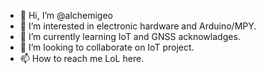 - 👋 Hi, I’m @alchemigeo
- 👀 I’m interested in electronic hardware and Arduino/MPY.
- 🌱 I’m currently learning IoT and GNSS acknowladges.
- 💞️ I’m looking to collaborate on IoT project.
- 📫 How to reach me LoL here.

<!---
alchemigeo/alchemigeo is a ✨ special ✨ repository because its `README.md` (this file) appears on your GitHub profile.
You can click the Preview link to take a look at your changes.
--->
